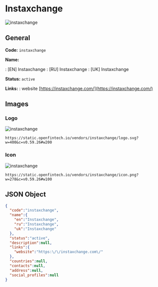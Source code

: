 
# Instaxchange 
![instaxchange](https://static.openfintech.io/vendors/instaxchange/logo.svg?w=400&c=v0.59.26#w200)  

## General 
 
**Code:** `instaxchange` 
 
**Name:** 
 
:	[EN] Instaxchange 
:	[RU] Instaxchange 
:	[UK] Instaxchange 
 
**Status:** `active` 
 
**Links:** 
: website [https://instaxchange.com/](https://instaxchange.com/) 
 

## Images 

### Logo 
 
![instaxchange](https://static.openfintech.io/vendors/instaxchange/logo.svg?w=400&c=v0.59.26#w200)  

```
https://static.openfintech.io/vendors/instaxchange/logo.svg?w=400&c=v0.59.26#w200
```  

### Icon 
 
![instaxchange](https://static.openfintech.io/vendors/instaxchange/icon.png?w=278&c=v0.59.26#w100)  

```
https://static.openfintech.io/vendors/instaxchange/icon.png?w=278&c=v0.59.26#w100
```  

## JSON Object 

```json
{
  "code":"instaxchange",
  "name":{
    "en":"Instaxchange",
    "ru":"Instaxchange",
    "uk":"Instaxchange"
  },
  "status":"active",
  "description":null,
  "links":{
    "website":"https:\/\/instaxchange.com\/"
  },
  "countries":null,
  "contacts":null,
  "address":null,
  "social_profiles":null
}
```  
